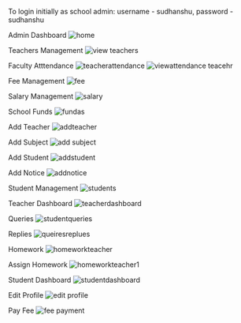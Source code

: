 To login initially as school admin: username - sudhanshu, password - sudhanshu


Admin Dashboard
![home](https://github.com/user-attachments/assets/ed11c387-8f09-4da9-96e7-f5d6aab91778)

Teachers Management
![view teachers](https://github.com/user-attachments/assets/91fa9147-59f7-47e9-a026-0efb15c12074)

Faculty Atttendance
![teacherattendance](https://github.com/user-attachments/assets/799c7c23-45b1-4ea4-885b-f1badbd13684)
![viewattendance teacehr](https://github.com/user-attachments/assets/aae9ea51-3fd0-4305-81a9-8af033331098)

Fee Management
![fee](https://github.com/user-attachments/assets/f7cc9644-41cc-4e7d-9ea5-0c90f64fe134)

Salary Management
![salary](https://github.com/user-attachments/assets/1e5fb797-f8b3-40b7-94fc-27b47c0c96dc)

School Funds
![fundas](https://github.com/user-attachments/assets/9b1c42f7-cc5f-4a6e-bd8f-1e2e2235a9db)

Add Teacher
![addteacher](https://github.com/user-attachments/assets/50646466-ecb2-48ca-8400-bd8a05e0f077)

Add Subject
![add subject](https://github.com/user-attachments/assets/03e28e89-0bc0-4ed6-90c8-924635edd701)

Add Student
![addstudent](https://github.com/user-attachments/assets/15602124-98ce-41d9-9bc9-66449f731d97)

Add Notice
![addnotice](https://github.com/user-attachments/assets/3fa04c3c-df51-4072-a9b0-2f6b9a332d55)

Student Management
![students](https://github.com/user-attachments/assets/0b0aedd0-11ca-483a-8b0c-ffed753bc001)



Teacher Dashboard
![teacherdashboard](https://github.com/user-attachments/assets/09975c5b-cc27-4ad6-a3a1-3e38372283e5)

Queries
![studentqueries](https://github.com/user-attachments/assets/f7dc4ad7-9096-4fb5-87f8-06edb272abbf)

Replies
![queiresreplues](https://github.com/user-attachments/assets/2d8015d9-c63f-4db5-b9ed-ddc29a13aeff)

Homework
![homeworkteacher](https://github.com/user-attachments/assets/e25af472-0f2c-4d84-ba3f-6cda24fb3f91)

Assign Homework
![homeworkteacher1](https://github.com/user-attachments/assets/bcb43691-3964-4340-851d-6186d5f4a6aa)



Student Dashboard
![studentdashboard](https://github.com/user-attachments/assets/ff931933-459c-426e-9e96-573ddfdde28c)

Edit Profile
![edit profile](https://github.com/user-attachments/assets/41b18119-74a5-4e06-80e1-0ee3d067f23e)

Pay Fee
![fee payment](https://github.com/user-attachments/assets/bc7ff323-0777-469c-9fd1-52a1bb517cee)



